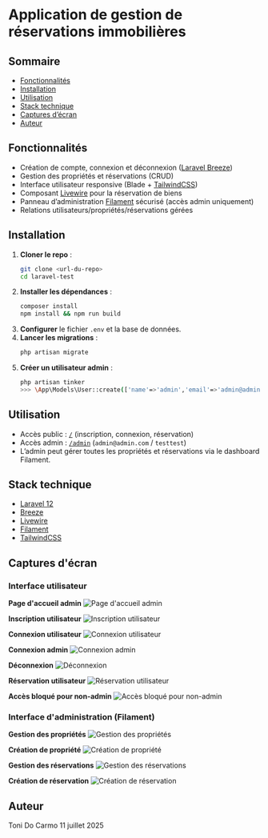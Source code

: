 # Application de gestion de réservations immobilières

## Sommaire

-   [Fonctionnalités](#fonctionnalités)
-   [Installation](#installation)
-   [Utilisation](#utilisation)
-   [Stack technique](#stack-technique)
-   [Captures d’écran](#captures-décran)
-   [Auteur](#auteur)

## Fonctionnalités

-   Création de compte, connexion et déconnexion ([Laravel Breeze](https://laravel.com/docs/12.x/starter-kits#laravel-breeze))
-   Gestion des propriétés et réservations (CRUD)
-   Interface utilisateur responsive (Blade + [TailwindCSS](https://tailwindcss.com/))
-   Composant [Livewire](https://laravel-livewire.com/) pour la réservation de biens
-   Panneau d’administration [Filament](https://filamentphp.com/) sécurisé (accès admin uniquement)
-   Relations utilisateurs/propriétés/réservations gérées

## Installation

1. **Cloner le repo** :
    ```sh
    git clone <url-du-repo>
    cd laravel-test
    ```
2. **Installer les dépendances** :
    ```sh
    composer install
    npm install && npm run build
    ```
3. **Configurer** le fichier `.env` et la base de données.
4. **Lancer les migrations** :
    ```sh
    php artisan migrate
    ```
5. **Créer un utilisateur admin** :
    ```sh
    php artisan tinker
    >>> \App\Models\User::create(['name'=>'admin','email'=>'admin@admin.com','password'=>bcrypt('testtest'),'is_admin'=>true]);
    ```

## Utilisation

-   Accès public : [`/`](http://localhost:8000/) (inscription, connexion, réservation)
-   Accès admin : [`/admin`](http://localhost:8000/admin) (`admin@admin.com` / `testtest`)
-   L’admin peut gérer toutes les propriétés et réservations via le dashboard Filament.

## Stack technique

-   [Laravel 12](https://laravel.com/)
-   [Breeze](https://laravel.com/docs/12.x/starter-kits#laravel-breeze)
-   [Livewire](https://laravel-livewire.com/)
-   [Filament](https://filamentphp.com/)
-   [TailwindCSS](https://tailwindcss.com/)

## Captures d'écran

### Interface utilisateur

**Page d'accueil admin**
![Page d'accueil admin](docs/screenshots/home-admin.png)

**Inscription utilisateur**
![Inscription utilisateur](docs/screenshots/user-register.png)

**Connexion utilisateur**
![Connexion utilisateur](docs/screenshots/login-user.png)

**Connexion admin**
![Connexion admin](docs/screenshots/login-admin.png)

**Déconnexion**
![Déconnexion](docs/screenshots/log-out.png)

**Réservation utilisateur**
![Réservation utilisateur](docs/screenshots/user-reservation.png)

**Accès bloqué pour non-admin**
![Accès bloqué pour non-admin](docs/screenshots/non-admin-blocked.png)

### Interface d'administration (Filament)

**Gestion des propriétés**
![Gestion des propriétés](docs/screenshots/properties-admin.png)

**Création de propriété**
![Création de propriété](docs/screenshots/creation-properties-admin.png)

**Gestion des réservations**
![Gestion des réservations](docs/screenshots/bookings-admin.png)

**Création de réservation**
![Création de réservation](docs/screenshots/creation-booking-admin.png)


## Auteur

Toni Do Carmo
11 juillet 2025
